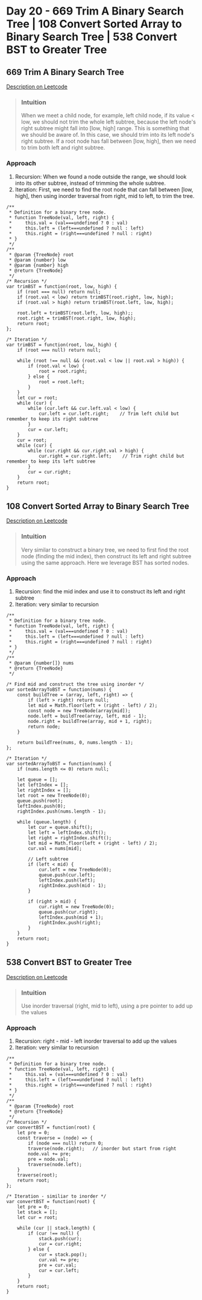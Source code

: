 # Day 20 - 669 Trim A Binary Search Tree | 108 Convert Sorted Array to Binary Search Tree | 538 Convert BST to Greater Tree

## 669 Trim A Binary Search Tree
[Description on Leetcode](https://leetcode.com/problems/trim-a-binary-search-tree/description/)

> ### Intuition
> When we meet a child node, for example, left child node, if its value < low, we should not trim the whole left subtree, because the left node's right subtree might fall into [low, high] range. This is something that we should be aware of. In this case, we should trim into its left node's right subtree. If a root node has fall between [low, high], then we need to trim both left and right subtree.

### Approach
1. Recursion: When we found a node outside the range, we should look into its other subtree, instead of trimming the whole subtree.
2. Iteration: First, we need to find the root node that can fall between [low, high], then using inorder traversal from right, mid to left, to trim the tree.

```
/**
 * Definition for a binary tree node.
 * function TreeNode(val, left, right) {
 *     this.val = (val===undefined ? 0 : val)
 *     this.left = (left===undefined ? null : left)
 *     this.right = (right===undefined ? null : right)
 * }
 */
/**
 * @param {TreeNode} root
 * @param {number} low
 * @param {number} high
 * @return {TreeNode}
 */
/* Recursion */
var trimBST = function(root, low, high) {
    if (root === null) return null;
    if (root.val < low) return trimBST(root.right, low, high);
    if (root.val > high) return trimBST(root.left, low, high);

    root.left = trimBST(root.left, low, high);;
    root.right = trimBST(root.right, low, high);
    return root;
};

/* Iteration */
var trimBST = function(root, low, high) {
    if (root === null) return null;

    while (root !== null && (root.val < low || root.val > high)) {
        if (root.val < low) {
            root = root.right;
        } else {
            root = root.left;
        }
    }
    let cur = root;
    while (cur) {
        while (cur.left && cur.left.val < low) {
            cur.left = cur.left.right;    // Trim left child but remember to keep its right subtree
        }
        cur = cur.left;
    }
    cur = root;
    while (cur) {
        while (cur.right && cur.right.val > high) {
            cur.right = cur.right.left;    // Trim right child but remember to keep its left subtree
        }
        cur = cur.right;
    }
    return root;
}
```


## 108 Convert Sorted Array to Binary Search Tree
[Description on Leetcode](https://leetcode.com/problems/convert-sorted-array-to-binary-search-tree/description/)

> ### Intuition
> Very similar to construct a binary tree, we need to first find the root node (finding the mid index), then construct its left and right subtree using the same approach.
> Here we leverage BST has sorted nodes.

### Approach
1. Recursion: find the mid index and use it to construct its left and right subtree
2. Iteration: very similar to recursion

```
/**
 * Definition for a binary tree node.
 * function TreeNode(val, left, right) {
 *     this.val = (val===undefined ? 0 : val)
 *     this.left = (left===undefined ? null : left)
 *     this.right = (right===undefined ? null : right)
 * }
 */
/**
 * @param {number[]} nums
 * @return {TreeNode}
 */

/* Find mid and construct the tree using inorder */
var sortedArrayToBST = function(nums) {
    const buildTree = (array, left, right) => {
        if (left > right) return null;
        let mid = Math.floor(left + (right - left) / 2);
        const node = new TreeNode(array[mid]);
        node.left = buildTree(array, left, mid - 1);
        node.right = buildTree(array, mid + 1, right);
        return node;
    }
    
    return buildTree(nums, 0, nums.length - 1);
};

/* Iteration */
var sortedArrayToBST = function(nums) {
    if (nums.length <= 0) return null;

    let queue = [];
    let leftIndex = [];
    let rightIndex = [];
    let root = new TreeNode(0);
    queue.push(root);
    leftIndex.push(0);
    rightIndex.push(nums.length - 1);

    while (queue.length) {
        let cur = queue.shift();
        let left = leftIndex.shift();
        let right = rightIndex.shift();
        let mid = Math.floor(left + (right - left) / 2);
        cur.val = nums[mid];

        // Left subtree
        if (left < mid) {
            cur.left = new TreeNode(0);
            queue.push(cur.left);
            leftIndex.push(left);
            rightIndex.push(mid - 1);
        }

        if (right > mid) {
            cur.right = new TreeNode(0);
            queue.push(cur.right);
            leftIndex.push(mid + 1);
            rightIndex.push(right);
        }
    }
    return root;
}
```


## 538 Convert BST to Greater Tree
[Description on Leetcode](https://leetcode.com/problems/convert-bst-to-greater-tree/description/)

> ### Intuition
> Use inorder traversal (right, mid to left), using a pre pointer to add up the values

### Approach
1. Recursion: right - mid - left inorder traversal to add up the values
2. Iteration: very similar to recursion

```
/**
 * Definition for a binary tree node.
 * function TreeNode(val, left, right) {
 *     this.val = (val===undefined ? 0 : val)
 *     this.left = (left===undefined ? null : left)
 *     this.right = (right===undefined ? null : right)
 * }
 */
/**
 * @param {TreeNode} root
 * @return {TreeNode}
 */
/* Recursion */
var convertBST = function(root) {
    let pre = 0;
    const traverse = (node) => {
        if (node === null) return 0;
        traverse(node.right);   // inorder but start from right
        node.val += pre;
        pre = node.val;
        traverse(node.left); 
    }
    traverse(root);
    return root;
};

/* Iteration - similiar to inorder */
var convertBST = function(root) {
    let pre = 0;
    let stack = [];
    let cur = root;

    while (cur || stack.length) {
        if (cur !== null) {
            stack.push(cur);
            cur = cur.right;
        } else {
            cur = stack.pop();
            cur.val += pre;
            pre = cur.val;
            cur = cur.left;
        }
    }
    return root;
}

```
